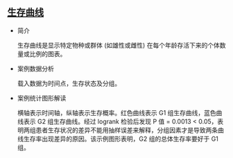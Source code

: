 ## [生存曲线](/basic/survival)

- 简介

  生存曲线是显示特定物种或群体 (如雄性或雌性) 在每个年龄存活下来的个体数量或比例的图表。

- 案例数据分析

  载入数据为时间点，生存状态及分组。

- 案例统计图形解读

  横轴表示时间轴，纵轴表示生存概率。红色曲线表示 G1 组生存曲线，蓝色曲线表示 G2 组生存曲线。经过 logrank 检验后发现 P 值 = 0.0013 < 0.05，表明两组患者生存状况的差异不能用抽样误差来解释，分组因素才是导致两条曲线生存率出现差异的原因。该示例图形表明，G2 组的总体生存率要好于 G1 组。

